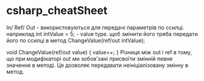 # csharp_cheatSheet
In/ Ref/ Out - використовуються для передачі параметрів по ссилці. 
наприклад 
int intValue = 5; - value type.
щоб змінити його треба передати його по ссилці в метод 
ChangeValue(ref/out intValue);

void ChangeValue(ref/out value)
{
  value++;
}
Різниця між out i ref в тому, що при модифікаторі out ми зобов'зані присвоїти змінній певне значення в методі. Це дозволяє передавати неініціалізовану змінну в метод.
